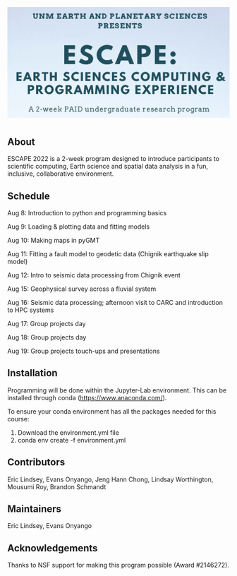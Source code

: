 ![unm-escape header](header.png)
#

## About
ESCAPE 2022 is a 2-week program designed to introduce participants to scientific
computing, Earth science and spatial data analysis in a fun, inclusive, collaborative environment.

## Schedule
Aug 8: Introduction to python and programming basics

Aug 9: Loading & plotting data and fitting models

Aug 10: Making maps in pyGMT

Aug 11: Fitting a fault model to geodetic data (Chignik earthquake slip model)

Aug 12: Intro to seismic data processing from Chignik event

Aug 15: Geophysical survey across a fluvial system

Aug 16: Seismic data processing; afternoon visit to CARC and introduction to HPC systems

Aug 17: Group projects day

Aug 18: Group projects day

Aug 19: Group projects touch-ups and presentations

## Installation
Programming will be done within the Jupyter-Lab environment. This can be installed through conda (https://www.anaconda.com/).

To ensure your conda environment has all the packages needed for this course:
1) Download the environment.yml file
2) conda env create -f environment.yml

## Contributors
Eric Lindsey, Evans Onyango, Jeng Hann Chong, Lindsay Worthington, Mousumi Roy, Brandon Schmandt

## Maintainers
Eric Lindsey, Evans Onyango 

## Acknowledgements
Thanks to NSF support for making this program possible (Award #2146272).
